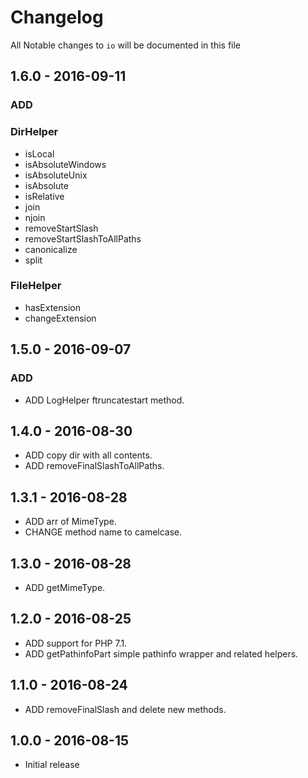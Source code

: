# Changelog

All Notable changes to `io` will be documented in this file

## 1.6.0 - 2016-09-11

### ADD

### DirHelper
- isLocal
- isAbsoluteWindows
- isAbsoluteUnix
- isAbsolute
- isRelative
- join
- njoin
- removeStartSlash
- removeStartSlashToAllPaths
- canonicalize
- split

### FileHelper
- hasExtension
- changeExtension

## 1.5.0 - 2016-09-07

### ADD
- ADD LogHelper ftruncatestart method.

## 1.4.0 - 2016-08-30

- ADD copy dir with all contents.
- ADD removeFinalSlashToAllPaths.

## 1.3.1 - 2016-08-28

- ADD arr of MimeType.
- CHANGE method name to camelcase.

## 1.3.0 - 2016-08-28

- ADD getMimeType.

## 1.2.0 - 2016-08-25

- ADD support for PHP 7.1.
- ADD getPathinfoPart simple pathinfo wrapper and related helpers.

## 1.1.0 - 2016-08-24

- ADD removeFinalSlash and delete new methods.

## 1.0.0 - 2016-08-15

- Initial release
